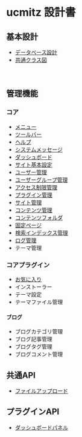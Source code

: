 # ucmitz 設計書

## 基本設計

- [データベース設計](./db)
- [共通クラス図](./common/index)

　
## 管理機能

### コア
- [メニュー](./common/menu.md)
- [ツールバー](./common/toolbar.md)
- [ヘルプ](./common/help.md)
- [システムメッセージ](./common/system_message.md)
- [ダッシュボード](./dashboard/index.md)
- [サイト基本設定](./site_configs/index)
- [ユーザー管理](./users/index)
- [ユーザーグループ管理](./user_groups/index)
- [アクセス制限管理](./permissions/index)
- [プラグイン管理](./plugins/index)
- [サイト管理](./sites/index) 
- [コンテンツ管理](./contents/index)
- [コンテンツフォルダ](./content_folders/index)
- [固定ページ](./pages/index)
- [検索インデックス管理](./search_indexes/index)
- [ログ管理](./dblogs/index)
- テーマ管理

### コアプラグイン
- [お気に入り](./favorites/index)
- インストーラー
- テーマ設定
- テーマファイル管理

#### ブログ
- ブログカテゴリ管理
- ブログ記事管理
- ブログタグ管理
- ブログコメント管理
　
## 共通API
- [ファイルアップロード](./common/upload)

## プラグインAPI
- [ダッシュボードパネル](./dashboard/dashboard_panel)
